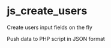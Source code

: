 js_create_users
===============

Create users input fields on the fly

Push data to PHP script in JSON format
